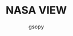 ---
author: gsopy
title: NASA VIEW
image_url: /images/NASA_VIEW_Headset.jpg
caption: 'Ο Σταθμός Εργασίας Περιβάλλοντος Εικονικής Διασύνδεσης (VIEW) της NASA είναι ένα στερεοσκοπικό σύστημα απεικόνισης τοποθετημένο στην κεφαλή στο οποίο η οθόνη μπορεί να είναι ένα τεχνητό περιβάλλον που δημιουργείται από υπολογιστή ή ένα πραγματικό περιβάλλον που αναμεταδίδεται από απομακρυσμένες βιντεοκάμερες.'
license_url: 'https://creativecommons.org/licenses/by-sa/4.0/'
license_text: Sanjay Acharya - Own work
categories:
  - VR Headset, Συσκευές εξόδου
tags:
  - NASA
---